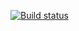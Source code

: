 [![Build status](https://ci.appveyor.com/api/projects/status/6m6ycdamylkvu8cp/branch/master?svg=true)](https://ci.appveyor.com/project/YuliyaMuraveva/aqa-1-2-3/branch/master)
